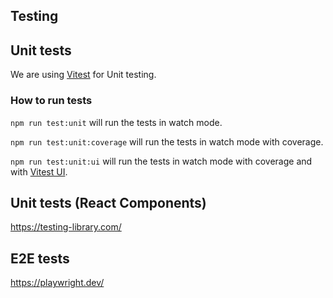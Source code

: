 ## Testing

## Unit tests
We are using [Vitest](https://vitest.dev/) for Unit testing.

### How to run tests
`npm run test:unit` will run the tests in watch mode.

`npm run test:unit:coverage` will run the tests in watch mode with coverage.

`npm run test:unit:ui` will run the tests in watch mode with coverage and with [Vitest UI](https://vitest.dev/guide/ui.html#vitest-ui).

## Unit tests (React Components)
https://testing-library.com/

## E2E tests
https://playwright.dev/
